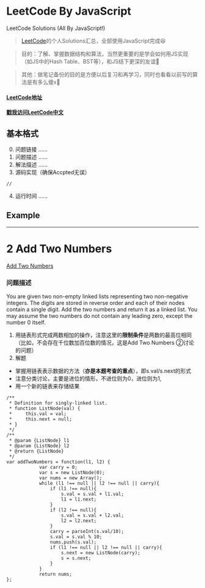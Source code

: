 # LeetCode By JavaScript
LeetCode Solutions (All By JavaScript!)
> [LeetCode](https://leetcode.com/)的个人Solutions汇总，全部使用JavaScript完成:satisfied:

> 目的：了解、掌握数据结构和算法，当然更重要的是学会如何用JS实现（如JS中的Hash Table、BST等），和JS结下更深的友谊:clap:

> 其他：做笔记备份的目的是方便以后复习和再学习，同时也看看以前写的算法是有多么傻x:shit:

#### [LeetCode地址](https://leetcode.com)
#### [戳我访问LeetCode中文](https://leetcode-cn.com)

## 基本格式
0. 问题链接
……
1. 问题描述
……
2. 解法描述
……
3. 源码实现（确保Accpted无误）
```
//
```
4. 运行时间
……

## Example
---

# 2 Add Two Numbers
[Add Two Numbers](https://leetcode.com/problems/add-two-numbers/description/)
### 问题描述
  You are given two non-empty linked lists representing two non-negative integers. The digits are stored in reverse order and 
each of their nodes contain a single digit. Add the two numbers and return it as a linked list.
  You may assume the two numbers do not contain any leading zero, except the number 0 itself.

1. 用链表形式完成两数相加的操作，注意这里的**限制条件**是两数的最高位相同（比如，不会存在千位数加百位数的情况，这是Add Two Numbers ②讨论的问题）
2. 解题
- 掌握用链表表示数据的方法（**亦是本题考查的重点**），即s.val/s.next的形式
- 注意分类讨论，主要是进位的情形，不进位则为0，进位则为1,
- 用一个新的链表来存储结果

```
/**
 * Definition for singly-linked list.
 * function ListNode(val) {
 *     this.val = val;
 *     this.next = null;
 * }
 */
/**
 * @param {ListNode} l1
 * @param {ListNode} l2
 * @return {ListNode}
 */
var addTwoNumbers = function(l1, l2) {
            var carry = 0;
            var s = new ListNode(0);
            var nums = new Array();
            while (l1 !== null || l2 !== null || carry){
                if (l1 !== null){
                    s.val = s.val + l1.val;
                    l1 = l1.next;
                }
                if (l2 !== null){
                    s.val = s.val + l2.val;
                    l2 = l2.next;
                }
                carry = parseInt(s.val/10);
                s.val = s.val % 10;
                nums.push(s.val);
                if (l1 !== null || l2 !== null || carry){
                    s.next = new ListNode(carry);
                    s = s.next;
                }
            }
            return nums;
};
```
